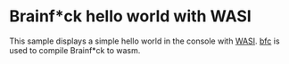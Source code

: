 # Brainf*ck hello world with WASI

This sample displays a simple hello world in the console with [WASI](https://wasi.dev/).
[bfc](https://github.com/making/bfc) is used to compile Brainf*ck to wasm.
